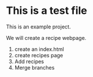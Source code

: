 # This is a test file

This is an example project.

We will create a recipe webpage.
1. create an index.html
2. create recipes page
3. Add recipes
4. Merge branches
